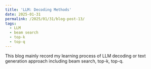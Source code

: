 ```yaml
---
title: 'LLM: Decoding Methods'
date: 2025-01-31
permalink: /2025/01/31/blog-post-13/
tags:
  - LLM
  - beam search
  - top-k
  - top-q
---
```


This blog mainly record my learning process of LLM decoding or text generation approach including beam search, top-k, top-q.
